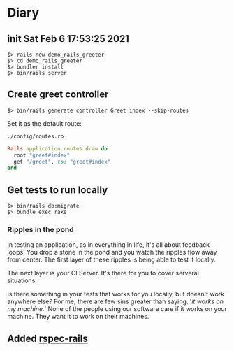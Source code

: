 # Diary

## init Sat Feb 6 17:53:25 2021

```
$> rails new demo_rails_greeter
$> cd demo_rails_greeter
$> bundler install
$> bin/rails server
```

## Create greet controller

```
$> bin/rails generate controller Greet index --skip-routes
```

Set it as the default route:

`./config/routes.rb`
```ruby
Rails.application.routes.draw do
  root "greet#index"
  get "/greet", to: "greet#index"
end
```

## Get tests to run locally

```
$> bin/rails db:migrate
$> bundle exec rake
```

### Ripples in the pond

In testing an application, as in everything in life, it's all about feedback
loops. You drop a stone in the pond and you watch the ripples flow away from
center. The first layer of these ripples is being able to test it locally.

The next layer is your CI Server. It's there for you to cover serveral
situations.

Is there something in your tests that works for you locally, but
doesn't work anywhere else? For me, there are few sins greater than saying,
'_it works on my machine._' None of the people using our software care if
it works on your machine. They want it to work on their machines. 


## Added [rspec-rails](https://github.com/rspec/rspec-rails)


